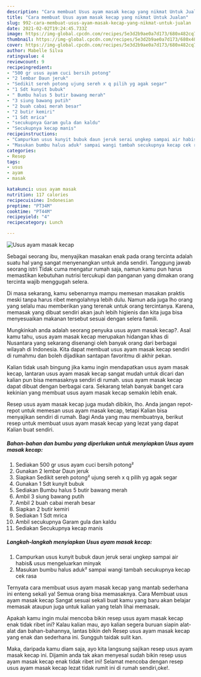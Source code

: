 ```yaml
---
description: "Cara membuat Usus ayam masak kecap yang nikmat Untuk Jualan"
title: "Cara membuat Usus ayam masak kecap yang nikmat Untuk Jualan"
slug: 992-cara-membuat-usus-ayam-masak-kecap-yang-nikmat-untuk-jualan
date: 2021-02-02T19:24:45.733Z
image: https://img-global.cpcdn.com/recipes/5e3d2b9ae0a7d173/680x482cq70/usus-ayam-masak-kecap-foto-resep-utama.jpg
thumbnail: https://img-global.cpcdn.com/recipes/5e3d2b9ae0a7d173/680x482cq70/usus-ayam-masak-kecap-foto-resep-utama.jpg
cover: https://img-global.cpcdn.com/recipes/5e3d2b9ae0a7d173/680x482cq70/usus-ayam-masak-kecap-foto-resep-utama.jpg
author: Mabelle Silva
ratingvalue: 4
reviewcount: 9
recipeingredient:
- "500 gr usus ayam cuci bersih potong"
- "2 lembar Daun jeruk"
- "Sedikit sereh potong ujung sereh x q pilih yg agak segar"
- "1 Sdt kunyit bubuk"
- " Bumbu halus 5 butir bawang merah"
- "3 siung bawang putih"
- "2 buah cabai merah besar"
- "2 butir kemiri"
- "1 Sdt mrica"
- "secukupnya Garam gula dan kaldu"
- "Secukupnya kecap manis"
recipeinstructions:
- "Campurkan usus kunyit bubuk daun jeruk serai ungkep sampai air habis&amp; usus mengeluarkan minyak"
- "Masukan bumbu halus aduk² sampai wangi tambah secukupnya kecap cek rasa"
categories:
- Resep
tags:
- usus
- ayam
- masak

katakunci: usus ayam masak 
nutrition: 117 calories
recipecuisine: Indonesian
preptime: "PT34M"
cooktime: "PT44M"
recipeyield: "4"
recipecategory: Lunch

---
```



![Usus ayam masak kecap](https://img-global.cpcdn.com/recipes/5e3d2b9ae0a7d173/680x482cq70/usus-ayam-masak-kecap-foto-resep-utama.jpg)

Sebagai seorang ibu, menyajikan masakan enak pada orang tercinta adalah suatu hal yang sangat menyenangkan untuk anda sendiri. Tanggung jawab seorang istri Tidak cuma mengatur rumah saja, namun kamu pun harus memastikan kebutuhan nutrisi tercukupi dan panganan yang dimakan orang tercinta wajib menggugah selera.

Di masa  sekarang, kamu sebenarnya mampu memesan masakan praktis meski tanpa harus ribet mengolahnya lebih dulu. Namun ada juga lho orang yang selalu mau memberikan yang terenak untuk orang tercintanya. Karena, memasak yang dibuat sendiri akan jauh lebih higienis dan kita juga bisa menyesuaikan makanan tersebut sesuai dengan selera famili. 



Mungkinkah anda adalah seorang penyuka usus ayam masak kecap?. Asal kamu tahu, usus ayam masak kecap merupakan hidangan khas di Nusantara yang sekarang disenangi oleh banyak orang dari berbagai wilayah di Indonesia. Kita dapat membuat usus ayam masak kecap sendiri di rumahmu dan boleh dijadikan santapan favoritmu di akhir pekan.

Kalian tidak usah bingung jika kamu ingin mendapatkan usus ayam masak kecap, lantaran usus ayam masak kecap sangat mudah untuk dicari dan kalian pun bisa memasaknya sendiri di rumah. usus ayam masak kecap dapat dibuat dengan berbagai cara. Sekarang telah banyak banget cara kekinian yang membuat usus ayam masak kecap semakin lebih enak.

Resep usus ayam masak kecap juga mudah dibikin, lho. Anda jangan repot-repot untuk memesan usus ayam masak kecap, tetapi Kalian bisa menyajikan sendiri di rumah. Bagi Anda yang mau membuatnya, berikut resep untuk membuat usus ayam masak kecap yang lezat yang dapat Kalian buat sendiri.

<!--inarticleads1-->

##### Bahan-bahan dan bumbu yang diperlukan untuk menyiapkan Usus ayam masak kecap:

1. Sediakan 500 gr usus ayam cuci bersih potong²
1. Gunakan 2 lembar Daun jeruk
1. Siapkan Sedikit sereh potong² ujung sereh x q pilih yg agak segar
1. Gunakan 1 Sdt kunyit bubuk
1. Sediakan  Bumbu halus 5 butir bawang merah
1. Ambil 3 siung bawang putih
1. Ambil 2 buah cabai merah besar
1. Siapkan 2 butir kemiri
1. Sediakan 1 Sdt mrica
1. Ambil secukupnya Garam gula dan kaldu
1. Sediakan Secukupnya kecap manis




<!--inarticleads2-->

##### Langkah-langkah menyiapkan Usus ayam masak kecap:

1. Campurkan usus kunyit bubuk daun jeruk serai ungkep sampai air habis&amp; usus mengeluarkan minyak
1. Masukan bumbu halus aduk² sampai wangi tambah secukupnya kecap cek rasa




Ternyata cara membuat usus ayam masak kecap yang mantab sederhana ini enteng sekali ya! Semua orang bisa memasaknya. Cara Membuat usus ayam masak kecap Sangat sesuai sekali buat kamu yang baru akan belajar memasak ataupun juga untuk kalian yang telah lihai memasak.

Apakah kamu ingin mulai mencoba bikin resep usus ayam masak kecap enak tidak ribet ini? Kalau kalian mau, ayo kalian segera buruan siapin alat-alat dan bahan-bahannya, lantas bikin deh Resep usus ayam masak kecap yang enak dan sederhana ini. Sungguh taidak sulit kan. 

Maka, daripada kamu diam saja, ayo kita langsung sajikan resep usus ayam masak kecap ini. Dijamin anda tak akan menyesal sudah bikin resep usus ayam masak kecap enak tidak ribet ini! Selamat mencoba dengan resep usus ayam masak kecap lezat tidak rumit ini di rumah sendiri,oke!.

